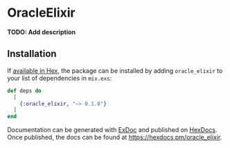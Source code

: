 # OracleElixir

**TODO: Add description**

## Installation

If [available in Hex](https://hex.pm/docs/publish), the package can be installed
by adding `oracle_elixir` to your list of dependencies in `mix.exs`:

```elixir
def deps do
  [
    {:oracle_elixir, "~> 0.1.0"}
  ]
end
```

Documentation can be generated with [ExDoc](https://github.com/elixir-lang/ex_doc)
and published on [HexDocs](https://hexdocs.pm). Once published, the docs can
be found at <https://hexdocs.pm/oracle_elixir>.


